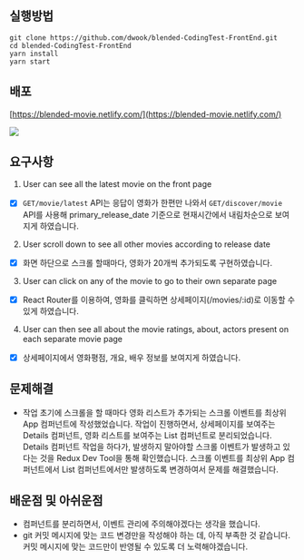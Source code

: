 ## 실행방법

```
git clone https://github.com/dwook/blended-CodingTest-FrontEnd.git
cd blended-CodingTest-FrontEnd
yarn install
yarn start
```

## 배포

[https://blended-movie.netlify.com/](https://blended-movie.netlify.com/)

<img src="screenshot.gif">

## 요구사항

1. User can see all the latest movie on the front page

- [x] `GET/movie/latest` API는 응답이 영화가 한편만 나와서 `GET/discover/movie` API를 사용해 primary_release_date 기준으로 현재시간에서 내림차순으로 보여지게 하였습니다.

2. User scroll down to see all other movies according to release date

- [x] 화면 하단으로 스크롤 할때마다, 영화가 20개씩 추가되도록 구현하였습니다.

3.  User can click on any of the movie to go to their own separate page

- [x] React Router를 이용하여, 영화를 클릭하면 상세페이지(/movies/:id)로 이동할 수 있게 하였습니다.

4.  User can then see all about the movie ratings, about, actors present on each separate movie page

- [x] 상세페이지에서 영화평점, 개요, 배우 정보를 보여지게 하였습니다.

## 문제해결

- 작업 초기에 스크롤을 할 때마다 영화 리스트가 추가되는 스크롤 이벤트를 최상위 App 컴퍼넌트에 작성했었습니다. 작업이 진행하면서, 상세페이지를 보여주는 Details 컴퍼넌트, 영화 리스트를 보여주는 List 컴퍼넌트로 분리되었습니다. Details 컴퍼넌트 작업을 하다가, 발생하지 말아야할 스크롤 이벤트가 발생하고 있다는 것을 Redux Dev Tool을 통해 확인했습니다. 스크롤 이벤트를 최상위 App 컴퍼넌트에서 List 컴퍼넌트에서만 발생하도록 변경하여서 문제를 해결했습니다.

## 배운점 및 아쉬운점

- 컴퍼넌트를 분리하면서, 이벤트 관리에 주의해야겠다는 생각을 했습니다.
- git 커밋 메시지에 맞는 코드 변경만을 작성해야 하는 데, 아직 부족한 것 같습니다. 커밋 메시지에 맞는 코드만이 반영될 수 있도록 더 노력해야겠습니다.
